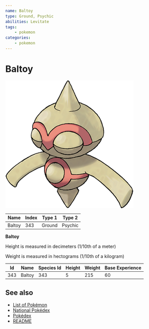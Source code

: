 ```yaml
---
name: Baltoy
type: Ground, Psychic
abilities: Levitate
tags:
    - pokemon
categories:
    - pokemon
---
```


# Baltoy


![Baltoy](images/343.png)

| **Name** | **Index** | **Type 1** | **Type 2** |
|----|----|----|----|
| Baltoy | 343 | Ground | Psychic  |

**Baltoy** 


Height is measured in decimeters (1/10th of a meter)

Weight is measured in hectograms (1/10th of a kilogram)

| **Id** | **Name** | **Species Id** | **Height** | **Weight** | **Base Experience** |
|--------|----------|----------------|------------|------------|---------------------|
| 343 | Baltoy | 343 | 5 | 215 | 60 |


## See also

- [List of Pokémon](../pokemon.md)
- [National Pokédex](../national_pokedex.md)
- [Pokédex](../pokedex.md)
- [README](../README.md)
